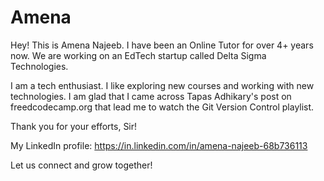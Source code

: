 # Amena

Hey! This is Amena Najeeb.
I have been an Online Tutor for over 4+ years now. 
We are working on an EdTech startup called Delta Sigma Technologies.

I am a tech enthusiast. I like exploring new courses and working with new technologies.
I am glad that I came across Tapas Adhikary's post on freedcodecamp.org that lead me to watch the Git Version Control playlist.

Thank you for your efforts, Sir!

My LinkedIn profile: https://in.linkedin.com/in/amena-najeeb-68b736113

Let us connect and grow together!
